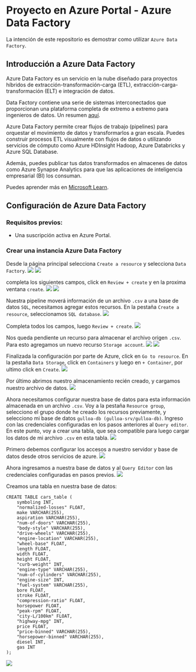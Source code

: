 # Proyecto en Azure Portal - Azure Data Factory
La intención de este repositorio es demostrar como utilizar `Azure Data Factory`.

## Introducción a Azure Data Factory
Azure Data Factory es un servicio en la nube diseñado para proyectos híbridos de extracción-transformación-carga (ETL), extracción-carga-transformación (ELT) e integración de datos.

Data Factory contiene una serie de sistemas interconectados que proporcionan una plataforma completa de extremo a extremo para ingenieros de datos. Un resumen [aquí](https://learn.microsoft.com/en-us/azure/data-factory/media/introduction/data-factory-visual-guide.png).

Azure Data Factory permite crear flujos de trabajo (pipelines) para orquestar el movimiento de datos y transformarlos a gran escala. Puedes construir procesos ETL visualmente con flujos de datos o utilizando servicios de cómputo como Azure HDInsight Hadoop, Azure Databricks y Azure SQL Database.

Además, puedes publicar tus datos transformados en almacenes de datos como Azure Synapse Analytics para que las aplicaciones de inteligencia empresarial (BI) los consuman.

Puedes aprender más en [Microsoft Learn](https://learn.microsoft.com/en-us/azure/data-factory/introduction).

## Configuración de Azure Data Factory
### Requisitos previos:
- Una suscripción activa en Azure Portal.
### Crear una instancia Azure Data Factory
Desde la página principal selecciona `Create a resource` y selecciona `Data Factory`.
![](img/1_create_resource.png)
![](img/2_datafactory.png)

completa los siguientes campos, click en `Review + create` y en la proxima ventana `create`.
![](img/3_create_adf.png)
![](img/3_deployment_complete.png)

Nuestra pipeline moverá información de un archivo `.csv` a una base de datos `SQL`, necesitamos agregar estos recursos.
En la pestaña `Create a resource`, seleccionamos `SQL database`.
![](img/4_database.png)

Completa todos los campos, luego `Review + create`.
![](img/5_sql_review.png)

Nos queda pendiente un recurso para almacenar el archivo origen `.csv`. Para esto agregamos un nuevo recurso `Storage account`.
![](img/6_storage.png)
![](img/7_fill_this.png)

Finalizada la configuración por parte de Azure, click en `Go to resource`. En la pestaña `Data Storage`, click en `Containers` y luego en `+ Container`, por ultimo click en `Create`.
![](img/8_container.png)

Por último abrimos nuestro almacenamiento recién creado, y cargamos nuestro archivo de datos.
![](img/9_input_storgae.png)

Ahora necesitamos configurar nuestra base de datos para esta información almacenada en un archivo `.csv`. Voy a la pestaña `Resource group`, selecciono el grupo donde he creado los recursos previamente, y selecciono mi base de datos `gulloa-db (gulloa-srv/gulloa-db)`. Ingreso con las credenciales configuradas en los pasos anteriores al `Query editor`. En este punto, voy a crear una tabla, que sea compatible para luego cargar los datos de mi archivo `.csv` en esta tabla.
![](img/10_resource_g.png)

Primero debemos configurar los accesos a nuestro servidor y base de datos desde otros servicios de azure.
![](img/11_networking.png)

Ahora ingresamos a nuestra base de datos y al `Query Editor` con las credenciales configuradas en pasos previos.
![](img/12_login.png)

Creamos una tabla en nuestra base de datos:
```
CREATE TABLE cars_table (
    symboling INT,
    "normalized-losses" FLOAT,
    make VARCHAR(255),
    aspiration VARCHAR(255),
    "num-of-doors" VARCHAR(255),
    "body-style" VARCHAR(255),
    "drive-wheels" VARCHAR(255),
    "engine-location" VARCHAR(255),
    "wheel-base" FLOAT,
    length FLOAT,
    width FLOAT,
    height FLOAT,
    "curb-weight" INT,
    "engine-type" VARCHAR(255),
    "num-of-cylinders" VARCHAR(255),
    "engine-size" INT,
    "fuel-system" VARCHAR(255),
    bore FLOAT,
    stroke FLOAT,
    "compression-ratio" FLOAT,
    horsepower FLOAT,
    "peak-rpm" FLOAT,
    "city-L/100km" FLOAT,
    "highway-mpg" INT,
    price FLOAT,
    "price-binned" VARCHAR(255),
    "horsepower-binned" VARCHAR(255),
    diesel INT,
    gas INT
);
```
![](img/13_create_table.png)

